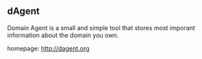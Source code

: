 dAgent
------
Domain Agent is a small and simple tool that stores most imporant information about the domain you own.

homepage:
http://dagent.org
